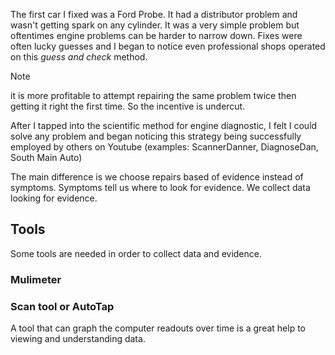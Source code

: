 The first car I fixed was a Ford Probe. It had a distributor problem and wasn't getting spark on any cylinder. It was a very simple problem but oftentimes engine problems can be harder to narrow down. Fixes were often lucky guesses and I began to notice even professional shops operated on this *guess and check* method.

> [!Note]
> it is more profitable to attempt repairing the same problem twice then getting it right the first time. So the incentive is undercut.

After I tapped into the scientific method for engine diagnostic, I felt I could solve any problem and began noticing this strategy being successfully employed by others on Youtube (examples: ScannerDanner, DiagnoseDan, South Main Auto)

The main difference is we choose repairs based of evidence instead of symptoms. Symptoms tell us where to look for evidence. We collect data looking for evidence.


## Tools
Some tools are needed in order to collect data and evidence.

### Mulimeter


### Scan tool or AutoTap
A tool that can graph the computer readouts over time is a great help to viewing and understanding data.